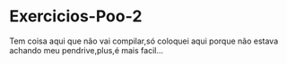 # Exercicios-Poo-2
Tem coisa aqui que não vai compilar,só coloquei aqui porque não estava achando meu pendrive,plus,é mais facil...
